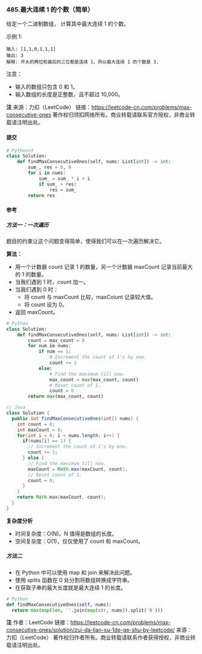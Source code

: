 ### 485.最大连续 1 的个数（简单）

给定一个二进制数组， 计算其中最大连续 1 的个数。

示例 1:

```text
输入: [1,1,0,1,1,1]
输出: 3
解释: 开头的两位和最后的三位都是连续 1，所以最大连续 1 的个数是 3.
```

注意：

- 输入的数组只包含 0 和 1。
- 输入数组的长度是正整数，且不超过 10,000。

**注**
来源：力扣（LeetCode）
链接：https://leetcode-cn.com/problems/max-consecutive-ones
著作权归领扣网络所有。商业转载请联系官方授权，非商业转载请注明出处。

#### 提交

```py
# Pythonn3
class Solution:
    def findMaxConsecutiveOnes(self, nums: List[int]) -> int:
        sum_, res = 0, 0
        for i in nums:
            sum_ = sum_ * i + i
            if sum_ > res:
                res = sum_
        return res
```

#### 参考

##### 方法一：一次遍历

题目的约束让这个问题变得简单，使得我们可以在一次遍历解决它。

**算法：**

- 用一个计数器 count 记录 1 的数量，另一个计数器 maxCount 记录当前最大的 1 的数量。
- 当我们遇到 1 时，count 加一。
- 当我们遇到 0 时：
  - 将 count 与 maxCount 比较，maxCoiunt 记录较大值。
  - 将 count 设为 0。
- 返回 maxCount。

```py
# Python
class Solution:
    def findMaxConsecutiveOnes(self, nums: List[int]) -> int:
        count = max_count = 0
        for num in nums:
            if num == 1:
                # Increment the count of 1's by one.
                count += 1
            else:
                # Find the maximum till now.
                max_count = max(max_count, count)
                # Reset count of 1.
                count = 0
        return max(max_count, count)
```

```java
// Java
class Solution {
  public int findMaxConsecutiveOnes(int[] nums) {
    int count = 0;
    int maxCount = 0;
    for(int i = 0; i < nums.length; i++) {
      if(nums[i] == 1) {
        // Increment the count of 1's by one.
        count += 1;
      } else {
        // Find the maximum till now.
        maxCount = Math.max(maxCount, count);
        // Reset count of 1.
        count = 0;
      }
    }
    return Math.max(maxCount, count);
  }
}
```

**复杂度分析**

- 时间复杂度：O(N)。N 值得是数组的长度。
- 空间复杂度：O(1)，仅仅使用了 count 和 maxCount。

##### 方法二

- 在 Python 中可以使用 map 和 join 来解决此问题。
- 使用 splits 函数在 0 处分割将数组转换成字符串。
- 在获取子串的最大长度就是最大连续 1 的长度。

```py
# Python
def findMaxConsecutiveOnes(self, nums):
  return max(map(len, ''.join(map(str, nums)).split('0')))
```

**注**
作者：LeetCode
链接：https://leetcode-cn.com/problems/max-consecutive-ones/solution/zui-da-lian-xu-1de-ge-shu-by-leetcode/
来源：力扣（LeetCode）
著作权归作者所有。商业转载请联系作者获得授权，非商业转载请注明出处。
